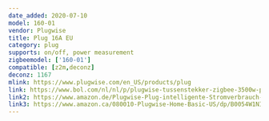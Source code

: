 ```yaml
---
date_added: 2020-07-10
model: 160-01
vendor: Plugwise
title: Plug 16A EU
category: plug
supports: on/off, power measurement
zigbeemodel: ['160-01']
compatible: [z2m,deconz]
deconz: 1167
mlink: https://www.plugwise.com/en_US/products/plug
link: https://www.bol.com/nl/nl/p/plugwise-tussenstekker-zigbee-3500w-plug/9300000006023011/
link2: https://www.amazon.de/Plugwise-Plug-intelligente-Stromverbrauch-kommuniziert/dp/B07PNCGG66
link3: https://www.amazon.ca/080010-Plugwise-Home-Basic-US/dp/B0054W1NIW
---
```

